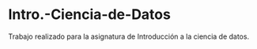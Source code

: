 # Intro.-Ciencia-de-Datos
Trabajo realizado para la asignatura de Introducción a la ciencia de datos.
